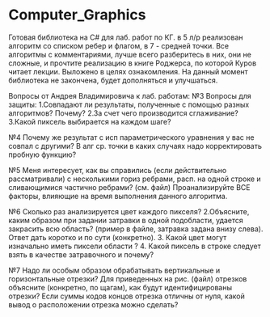 # Computer_Graphics
Готовая библиотека на C# для лаб. работ по КГ. в 5 л/р реализован алгоритм со списком ребер и флагом, в 7 - средней точки.
Все алгоритмы с комментариями, лучше всего разберитесь в них, они не сложные, и прочтите реализацию в книге Роджерса, 
по которой Куров читает лекции. Выложено в целях ознакомления.
На данный момент библиотека не закончена, будет дополняться и улучшаться.

Вопросы от Андрея Владимировича к лаб. работам:
№3
Вопросы для защиты:
1.Совпадают ли результаты, полученные с помощью
разных алгоритмов?
Почему?
2.За счет чего производится сглаживание?
3.Какой пиксель выбирается на каждом шаге?

№4
Почему же результат с исп параметрического уравнения у вас не совпал с другими?
В алг ср. точки в каких случаях надо корректировать пробную функцию?

№5
Меня интересует, как вы справились (если действительно рассматривали) с несколькими гориз ребрами, расп. на одной строке и сливающимися частично ребрами? (cм. файл)
Проанализируйте ВСЕ факторы, влияющие на время выполнения данного алгоритма.

№6
Сколько раз анализируется цвет каждого пикселя? 2.Объясните, каким образом при задании затравки в одной подобласти, удается закрасить всю область? (пример в файле, затравка задана внизу слева). Ответ дать коротко и по сути (конкретно). 3. Какой цвет могут изначально иметь пиксели области ? 4. Какой пиксель в строке следует взять в качестве затравочного и почему?

№7
Надо ли особым образом обрабатывать вертикальные и горизонтальные отрезки?
Для приведенных на рис. (файл) отрезков объясните (конкретно, по щагам), как будут идентифицированы отрезки?
Если суммы кодов концов отрезка отличны от нуля, какой вывод о расположении отрезка можно сделать?
